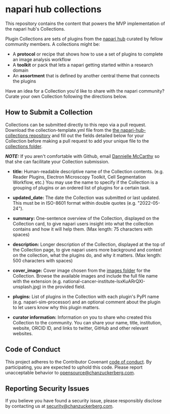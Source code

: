 # napari hub collections

This repository contains the content that powers the MVP implementation of the napari hub's Collections.

Plugin Collections are sets of plugins from the [napari hub](https://www.napari-hub.org/) curated by fellow community members. A collections might be: 
- A **protocol** or recipe that shows how to use a set of plugins to complete an image analysis workflow
- A **toolkit** or pack that lets a napari getting started within a research domain
- An **assortment** that is defined by another central theme that connects the plugins

Have an idea for a Collection you'd like to share with the napari community? Curate your own Collection following the directions below.

## How to Submit a Collection

Collections can be submitted directly to this repo via a pull request. Download the collection-template.yml file from the [the napari-hub-collections repository](https://github.com/chanzuckerberg/napari-hub-collections) and fill out the fields detailed below for your Collection before making a pull request to add your unique file to the [collections folder](https://github.com/chanzuckerberg/napari-hub-collections/tree/dgm/submission/collections). 

***NOTE:*** If you aren't comfortable with Github, email [Dannielle McCarthy](mailto:dmccarthy@chanzuckerberg.com) so that she can facilitate your Collection submission.

* **title:** Human-readable descriptive name of the Collection contents. (e.g. Reader Plugins, Electron Microscopy Toolkit, Cell Segmentation Workflow, etc.) You may use the name to specify if the Collection is a grouping of plugins or an ordered list of plugins for a certain task.

* **updated_date:** The date the Collection was submitted or last updated. This must be in ISO-8601 format within double quotes (e.g. "2022-05-24").

* **summary:** One-sentence overview of the Collection, displayed on the Collection card, to give napari users insight into what the collection contains and how it will help them. (Max length: 75 characters with spaces)

* **description:** Longer description of the Collection, displayed at the top of the Collection page, to give napari users more background and context on the collection, what the plugins do, and why it matters. (Max length: 500 characters with spaces)

* **cover_image:** Cover image chosen from the [images folder](https://github.com/chanzuckerberg/napari-hub-collections/tree/dgm/submission/images) for the Collection. Browse the available images and include the full file name with the extension (e.g. national-cancer-institute-lsxKuARrQXI-unsplash.jpg) in the provided field.

* **plugins:** List of plugins in the Collection with each plugin's PyPI name (e.g. napari-sim-processor) and an optional comment about the plugin to let users know why this plugin matters.

* **curator information:** Information on you to share who created this Collection to the community. You can share your name, title, institution, website, ORCID ID, and links to twitter, GitHub and other relevant websites. 


## Code of Conduct

This project adheres to the Contributor Covenant [code of conduct](https://github.com/chanzuckerberg/.github/blob/master/CODE_OF_CONDUCT.md). By participating, you are expected to uphold this code. Please report unacceptable behavior to [opensource@chanzuckerberg.com](mailto:opensource@chanzuckerberg.com).

## Reporting Security Issues

If you believe you have found a security issue, please responsibly disclose by contacting us at [security@chanzuckerberg.com](mailto:security@chanzuckerberg.com).

